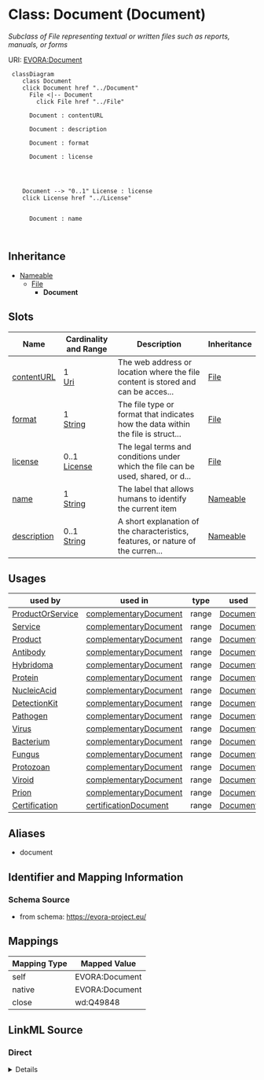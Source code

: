 

# Class: Document (Document)


_Subclass of File representing textual or written files such as reports, manuals, or forms_





URI: [EVORA:Document](https://evora-project.eu/Document)






```mermaid
 classDiagram
    class Document
    click Document href "../Document"
      File <|-- Document
        click File href "../File"
      
      Document : contentURL
        
      Document : description
        
      Document : format
        
      Document : license
        
          
    
    
    Document --> "0..1" License : license
    click License href "../License"

        
      Document : name
        
      
```





## Inheritance
* [Nameable](Nameable.md)
    * [File](File.md)
        * **Document**



## Slots

| Name | Cardinality and Range | Description | Inheritance |
| ---  | --- | --- | --- |
| [contentURL](contentURL.md) | 1 <br/> [Uri](Uri.md) | The web address or location where the file content is stored and can be acces... | [File](File.md) |
| [format](format.md) | 1 <br/> [String](String.md) | The file type or format that indicates how the data within the file is struct... | [File](File.md) |
| [license](license.md) | 0..1 <br/> [License](License.md) | The legal terms and conditions under which the file can be used, shared, or d... | [File](File.md) |
| [name](name.md) | 1 <br/> [String](String.md) | The label that allows humans to identify the current item | [Nameable](Nameable.md) |
| [description](description.md) | 0..1 <br/> [String](String.md) | A short explanation of the characteristics, features, or nature of the curren... | [Nameable](Nameable.md) |





## Usages

| used by | used in | type | used |
| ---  | --- | --- | --- |
| [ProductOrService](ProductOrService.md) | [complementaryDocument](complementaryDocument.md) | range | [Document](Document.md) |
| [Service](Service.md) | [complementaryDocument](complementaryDocument.md) | range | [Document](Document.md) |
| [Product](Product.md) | [complementaryDocument](complementaryDocument.md) | range | [Document](Document.md) |
| [Antibody](Antibody.md) | [complementaryDocument](complementaryDocument.md) | range | [Document](Document.md) |
| [Hybridoma](Hybridoma.md) | [complementaryDocument](complementaryDocument.md) | range | [Document](Document.md) |
| [Protein](Protein.md) | [complementaryDocument](complementaryDocument.md) | range | [Document](Document.md) |
| [NucleicAcid](NucleicAcid.md) | [complementaryDocument](complementaryDocument.md) | range | [Document](Document.md) |
| [DetectionKit](DetectionKit.md) | [complementaryDocument](complementaryDocument.md) | range | [Document](Document.md) |
| [Pathogen](Pathogen.md) | [complementaryDocument](complementaryDocument.md) | range | [Document](Document.md) |
| [Virus](Virus.md) | [complementaryDocument](complementaryDocument.md) | range | [Document](Document.md) |
| [Bacterium](Bacterium.md) | [complementaryDocument](complementaryDocument.md) | range | [Document](Document.md) |
| [Fungus](Fungus.md) | [complementaryDocument](complementaryDocument.md) | range | [Document](Document.md) |
| [Protozoan](Protozoan.md) | [complementaryDocument](complementaryDocument.md) | range | [Document](Document.md) |
| [Viroid](Viroid.md) | [complementaryDocument](complementaryDocument.md) | range | [Document](Document.md) |
| [Prion](Prion.md) | [complementaryDocument](complementaryDocument.md) | range | [Document](Document.md) |
| [Certification](Certification.md) | [certificationDocument](certificationDocument.md) | range | [Document](Document.md) |




## Aliases


* document



## Identifier and Mapping Information







### Schema Source


* from schema: https://evora-project.eu/




## Mappings

| Mapping Type | Mapped Value |
| ---  | ---  |
| self | EVORA:Document |
| native | EVORA:Document |
| close | wd:Q49848 |







## LinkML Source

<!-- TODO: investigate https://stackoverflow.com/questions/37606292/how-to-create-tabbed-code-blocks-in-mkdocs-or-sphinx -->

### Direct

<details>
```yaml
name: Document
description: Subclass of File representing textual or written files such as reports,
  manuals, or forms
title: Document
from_schema: https://evora-project.eu/
aliases:
- document
close_mappings:
- wd:Q49848
is_a: File

```
</details>

### Induced

<details>
```yaml
name: Document
description: Subclass of File representing textual or written files such as reports,
  manuals, or forms
title: Document
from_schema: https://evora-project.eu/
aliases:
- document
close_mappings:
- wd:Q49848
is_a: File
attributes:
  contentURL:
    name: contentURL
    description: The web address or location where the file content is stored and
      can be accessed or downloaded.
    title: content URL
    from_schema: https://evora-project.eu/
    rank: 1000
    alias: contentURL
    owner: Document
    domain_of:
    - File
    range: uri
    required: true
    multivalued: false
  format:
    name: format
    description: The file type or format that indicates how the data within the file
      is structured
    title: format
    from_schema: https://evora-project.eu/
    rank: 1000
    alias: format
    owner: Document
    domain_of:
    - File
    range: string
    required: true
    multivalued: false
  license:
    name: license
    description: The legal terms and conditions under which the file can be used,
      shared, or distributed, indicating any restrictions or permissions.
    title: license
    from_schema: https://evora-project.eu/
    rank: 1000
    alias: license
    owner: Document
    domain_of:
    - DataProvider
    - File
    range: License
    required: false
    multivalued: false
  name:
    name: name
    description: The label that allows humans to identify the current item
    title: name
    comments:
    - 'The title of the item should be as short and descriptive as possible. E.g.
      for virus products it should basically be based on the following Pattern:

      "Virus name", "virus host type", "collection year", "country of collection"
      ex "suspected epidemiological origin", "genotype", "strain", "variant name or
      specific feature"'
    from_schema: https://evora-project.eu/
    exact_mappings:
    - dct:title
    close_mappings:
    - rdfs:label
    rank: 1000
    alias: name
    owner: Document
    domain_of:
    - Nameable
    range: string
    required: true
    multivalued: false
  description:
    name: description
    description: A short explanation of the characteristics, features, or nature of
      the current item
    title: description
    comments:
    - 'Describe this item in few lines. This description will serve as a summary to
      present the item.

      '
    from_schema: https://evora-project.eu/
    exact_mappings:
    - dct:description
    rank: 1000
    alias: description
    owner: Document
    domain_of:
    - Nameable
    range: string
    required: false
    multivalued: false

```
</details>